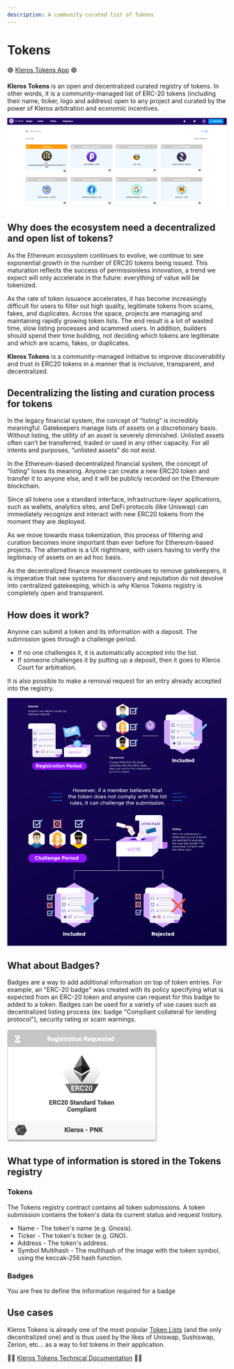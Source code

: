 ```yaml
---
description: A community-curated list of Tokens
---
```


# Tokens

🟣 [Kleros Tokens App](https://tokens.kleros.io/) 🟣

**Kleros Tokens** is an open and decentralized curated registry of tokens. In other words, it is a community-managed list of ERC-20 tokens \(including their name, ticker,  logo and address\) open to any project and curated by the power of Kleros arbitration and economic incentives.

![](../../.gitbook/assets/image%20%2851%29.png)

## Why does the ecosystem need a decentralized and open list of tokens?

As the Ethereum ecosystem continues to evolve, we continue to see exponential growth in the number of ERC20 tokens being issued. This maturation reflects the success of permissionless innovation, a trend we expect will only accelerate in the future: everything of value will be tokenized.


As the rate of token issuance accelerates, it has become increasingly difficult for users to filter out high quality, legitimate tokens from scams, fakes, and duplicates. Across the space, projects are managing and maintaining rapidly growing token lists. The end result is a lot of wasted time, slow listing processes and scammed users. In addition, builders should spend their time building, not deciding which tokens are legitimate and which are scams, fakes, or duplicates.

**Kleros Tokens** is a community-managed initiative to improve discoverability and trust in ERC20 tokens in a manner that is inclusive, transparent, and decentralized.

## Decentralizing the listing and curation process for tokens

In the legacy financial system, the concept of “listing” is incredibly meaningful. Gatekeepers manage lists of assets on a discretionary basis. Without listing, the utility of an asset is severely diminished. Unlisted assets often can’t be transferred, traded or used in any other capacity. For all intents and purposes, “unlisted assets” do not exist.

In the Ethereum-based decentralized financial system, the concept of “listing” loses its meaning. Anyone can create a new ERC20 token and transfer it to anyone else, and it will be publicly recorded on the Ethereum blockchain.

Since all tokens use a standard interface, infrastructure-layer applications, such as wallets, analytics sites, and DeFi protocols \(like Uniswap\) can immediately recognize and interact with new ERC20 tokens from the moment they are deployed.

As we move towards mass tokenization, this process of filtering and curation becomes more important than ever before for Ethereum-based projects. The alternative is a UX nightmare, with users having to verify the legitimacy of assets on an ad hoc basis.

As the decentralized finance movement continues to remove gatekeepers, it is imperative that new systems for discovery and reputation do not devolve into centralized gatekeeping, which is why Kleros Tokens registry is completely open and transparent.

## How does it work?

Anyone can submit a token and its information with a deposit. The submission goes through a challenge period. 

* If no one challenges it, it is automatically accepted into the list.
* If someone challenges it by putting up a deposit, then it goes to Kleros Court for arbitration.

It is also possible to make a removal request for an entry already accepted into the registry.

![](../../.gitbook/assets/curate_infographic_header_cropped.png)

## What about Badges?

Badges are a way to add additional information on top of token entries. For example, an "ERC-20 badge" was created with its policy specifying what is expected from an ERC-20 token and anyone can request for this badge to added to a token. Badges can be used for a variety of use cases such as decentralized listing process \(ex: badge "Compliant collateral for lending protocol"\), security rating or scam warnings.

![](../../.gitbook/assets/image%20%2848%29.png)

## What type of information is stored in the Tokens registry

### Tokens

The Tokens registry contract contains all token submissions. A token submission contains the token's data its current status and request history.

* Name - The token's name \(e.g. Gnosis\).
* Ticker - The token's ticker \(e.g. GNO\).
* Address - The token's address.
* Symbol Multihash - The multihash of the image with the token symbol, using the keccak-256 hash function.

### **Badges**

You are free to define the information required for a badge

## Use cases

Kleros Tokens is already one of the most popular [Token Lists](https://tokenlists.org/) \(and the only decentralized one\) and is thus used by the likes of Uniswap, Sushiswap, Zerion, etc... as a way to list tokens in their application.

👨‍💻 [Kleros Tokens Technical Documentation](https://t2cr-docs.readthedocs.io/en/latest/deep-dive/#introduction) 👨‍💻

